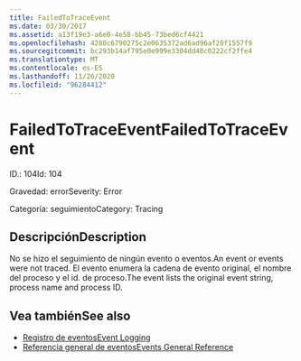 ```yaml
---
title: FailedToTraceEvent
ms.date: 03/30/2017
ms.assetid: a13f19e3-a6e0-4e58-bb45-73bed6cf4421
ms.openlocfilehash: 4280c6790275c2e0635372ad6ad96af20f1557f9
ms.sourcegitcommit: bc293b14af795e0e999e3304dd40c0222cf2ffe4
ms.translationtype: MT
ms.contentlocale: es-ES
ms.lasthandoff: 11/26/2020
ms.locfileid: "96284412"
---
```

# <a name="failedtotraceevent"></a><span data-ttu-id="83068-102">FailedToTraceEvent</span><span class="sxs-lookup"><span data-stu-id="83068-102">FailedToTraceEvent</span></span>

<span data-ttu-id="83068-103">ID.: 104</span><span class="sxs-lookup"><span data-stu-id="83068-103">Id: 104</span></span>  
  
 <span data-ttu-id="83068-104">Gravedad: error</span><span class="sxs-lookup"><span data-stu-id="83068-104">Severity: Error</span></span>  
  
 <span data-ttu-id="83068-105">Categoría: seguimiento</span><span class="sxs-lookup"><span data-stu-id="83068-105">Category: Tracing</span></span>  
  
## <a name="description"></a><span data-ttu-id="83068-106">Descripción</span><span class="sxs-lookup"><span data-stu-id="83068-106">Description</span></span>  

 <span data-ttu-id="83068-107">No se hizo el seguimiento de ningún evento o eventos.</span><span class="sxs-lookup"><span data-stu-id="83068-107">An event or events were not traced.</span></span> <span data-ttu-id="83068-108">El evento enumera la cadena de evento original, el nombre del proceso y el id. de proceso.</span><span class="sxs-lookup"><span data-stu-id="83068-108">The event lists the original event string, process name and process ID.</span></span>  
  
## <a name="see-also"></a><span data-ttu-id="83068-109">Vea también</span><span class="sxs-lookup"><span data-stu-id="83068-109">See also</span></span>

- [<span data-ttu-id="83068-110">Registro de eventos</span><span class="sxs-lookup"><span data-stu-id="83068-110">Event Logging</span></span>](index.md)
- [<span data-ttu-id="83068-111">Referencia general de eventos</span><span class="sxs-lookup"><span data-stu-id="83068-111">Events General Reference</span></span>](events-general-reference.md)
